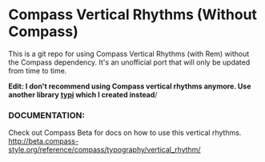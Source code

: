 Compass Vertical Rhythms (Without Compass)
================================
This is a git repo for using Compass Vertical Rhythms (with Rem) without the Compass dependency. It's an unofficial port that will only be updated from time to time.

**Edit: I don't recommend using Compass vertical rhythms anymore. Use another library [typi](https://github.com/zellwk/typi) which I created instead**/

### DOCUMENTATION:
Check out Compass Beta for docs on how to use this vertical rhythms.
http://beta.compass-style.org/reference/compass/typography/vertical_rhythm/

